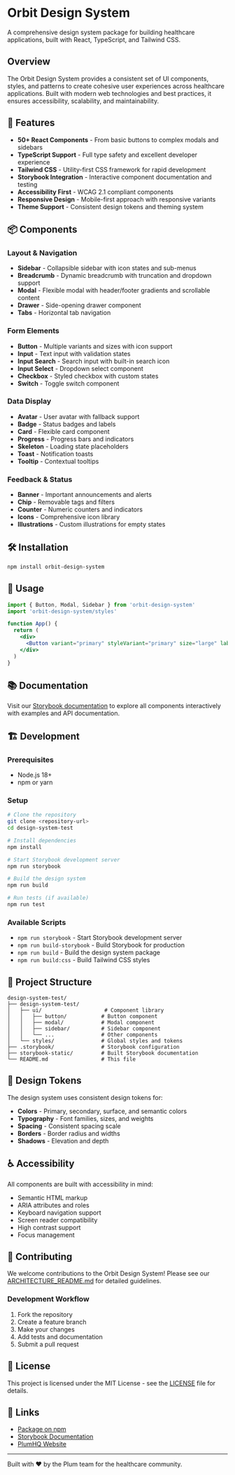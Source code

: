 # Orbit Design System

A comprehensive design system package for building healthcare applications, built with React, TypeScript, and Tailwind CSS.

## Overview

The Orbit Design System provides a consistent set of UI components, styles, and patterns to create cohesive user experiences across healthcare applications. Built with modern web technologies and best practices, it ensures accessibility, scalability, and maintainability.

## 🚀 Features

- **50+ React Components** - From basic buttons to complex modals and sidebars
- **TypeScript Support** - Full type safety and excellent developer experience
- **Tailwind CSS** - Utility-first CSS framework for rapid development
- **Storybook Integration** - Interactive component documentation and testing
- **Accessibility First** - WCAG 2.1 compliant components
- **Responsive Design** - Mobile-first approach with responsive variants
- **Theme Support** - Consistent design tokens and theming system

## 📦 Components

### Layout & Navigation
- **Sidebar** - Collapsible sidebar with icon states and sub-menus
- **Breadcrumb** - Dynamic breadcrumb with truncation and dropdown support
- **Modal** - Flexible modal with header/footer gradients and scrollable content
- **Drawer** - Side-opening drawer component
- **Tabs** - Horizontal tab navigation

### Form Elements
- **Button** - Multiple variants and sizes with icon support
- **Input** - Text input with validation states
- **Input Search** - Search input with built-in search icon
- **Input Select** - Dropdown select component
- **Checkbox** - Styled checkbox with custom states
- **Switch** - Toggle switch component

### Data Display
- **Avatar** - User avatar with fallback support
- **Badge** - Status badges and labels
- **Card** - Flexible card component
- **Progress** - Progress bars and indicators
- **Skeleton** - Loading state placeholders
- **Toast** - Notification toasts
- **Tooltip** - Contextual tooltips

### Feedback & Status
- **Banner** - Important announcements and alerts
- **Chip** - Removable tags and filters
- **Counter** - Numeric counters and indicators
- **Icons** - Comprehensive icon library
- **Illustrations** - Custom illustrations for empty states

## 🛠 Installation

```bash
npm install orbit-design-system
```

## 🎯 Usage

```jsx
import { Button, Modal, Sidebar } from 'orbit-design-system'
import 'orbit-design-system/styles'

function App() {
  return (
    <div>
      <Button variant="primary" styleVariant="primary" size="large" label="Large" />
    </div>
  )
}
```

## 📚 Documentation

Visit our [Storybook documentation](https://orbit.plumhq.com) to explore all components interactively with examples and API documentation.

## 🏗 Development

### Prerequisites
- Node.js 18+
- npm or yarn

### Setup
```bash
# Clone the repository
git clone <repository-url>
cd design-system-test

# Install dependencies
npm install

# Start Storybook development server
npm run storybook

# Build the design system
npm run build

# Run tests (if available)
npm run test
```

### Available Scripts
- `npm run storybook` - Start Storybook development server
- `npm run build-storybook` - Build Storybook for production
- `npm run build` - Build the design system package
- `npm run build:css` - Build Tailwind CSS styles

## 📁 Project Structure

```
design-system-test/
├── design-system-test/
│   ├── ui/                    # Component library
│   │   ├── button/           # Button component
│   │   ├── modal/            # Modal component
│   │   ├── sidebar/          # Sidebar component
│   │   └── ...               # Other components
│   └── styles/               # Global styles and tokens
├── .storybook/               # Storybook configuration
├── storybook-static/         # Built Storybook documentation
└── README.md                 # This file
```

## 🎨 Design Tokens

The design system uses consistent design tokens for:
- **Colors** - Primary, secondary, surface, and semantic colors
- **Typography** - Font families, sizes, and weights
- **Spacing** - Consistent spacing scale
- **Borders** - Border radius and widths
- **Shadows** - Elevation and depth

## ♿ Accessibility

All components are built with accessibility in mind:
- Semantic HTML markup
- ARIA attributes and roles
- Keyboard navigation support
- Screen reader compatibility
- High contrast support
- Focus management

## 🤝 Contributing

We welcome contributions to the Orbit Design System! Please see our [ARCHITECTURE_README.md](./ARCHITECTURE_README.md) for detailed guidelines.

### Development Workflow
1. Fork the repository
2. Create a feature branch
3. Make your changes
4. Add tests and documentation
5. Submit a pull request

## 📄 License

This project is licensed under the MIT License - see the [LICENSE](LICENSE) file for details.

## 🔗 Links

- [Package on npm](https://www.npmjs.com/package/orbit-design-system)
- [Storybook Documentation](https://orbit.plumhq.com)
- [PlumHQ Website](https://plumhq.com)

---

Built with ❤️ by the Plum team for the healthcare community.